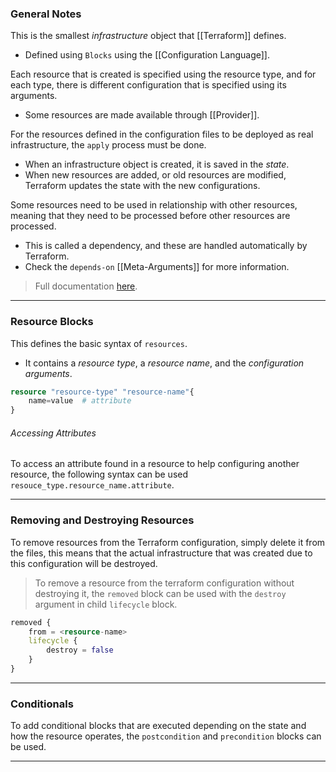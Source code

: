 ### General Notes

This is the smallest *infrastructure* object that [[Terraform]] defines.
- Defined using `Blocks` using the [[Configuration Language]].

Each resource that is created is specified using the resource type, and for each type, there is different configuration that is specified using its arguments.
- Some resources are made available through [[Provider]].

For the resources defined in the configuration files to be deployed as real infrastructure, the `apply` process must be done.
- When an infrastructure object is created, it is saved in the *state*.
- When new resources are added, or old resources are modified, Terraform updates the state with the new configurations.

Some resources need to be used in relationship with other resources, meaning that they need to be processed before other resources are processed.
- This is called a dependency, and these are handled automatically by Terraform.
- Check the `depends-on` [[Meta-Arguments]] for more information.

> Full documentation [here](https://developer.hashicorp.com/terraform/language/resources).

---
### Resource Blocks

This defines the basic syntax of `resources`.
- It contains a *resource type*, a *resource name*, and the *configuration arguments*.

```terraform
resource "resource-type" "resource-name"{
	name=value  # attribute
}
```

###### Accessing Attributes

To access an attribute found in a resource to help configuring another resource, the following syntax can be used `resouce_type.resource_name.attribute`.

---
### Removing and Destroying Resources

To remove resources from the Terraform configuration, simply delete it from the files, this means that the actual infrastructure that was created due to this configuration will be destroyed.

> To remove a resource from the terraform configuration without destroying it, the `removed` block can be used with the `destroy` argument in child `lifecycle` block.

```terraform
removed {
	from = <resource-name>
	lifecycle {
		destroy = false
	}
}
```

---
### Conditionals

To add conditional blocks that are executed depending on the state and how the resource operates, the `postcondition` and `precondition` blocks can be used.

---
